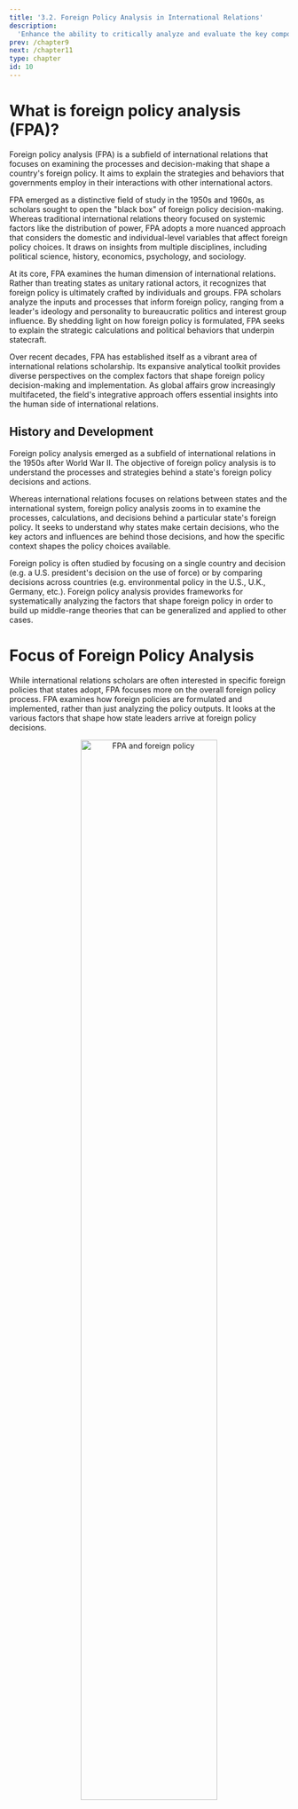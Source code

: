 ```yaml
---
title: '3.2. Foreign Policy Analysis in International Relations'
description:
  'Enhance the ability to critically analyze and evaluate the key components of foreign policy, including the level of analysis, decision-making models, and factors influencing foreign policy decisions.'
prev: /chapter9
next: /chapter11
type: chapter
id: 10
---
```


<exercise id="1" title="Introduction To Foreign Policy Analysis And Foreign Policy In IR">      


# What is foreign policy analysis (FPA)?

Foreign policy analysis (FPA) is a subfield of international relations that focuses on examining the processes and decision-making that shape a country's foreign policy. It aims to explain the strategies and behaviors that governments employ in their interactions with other international actors.

FPA emerged as a distinctive field of study in the 1950s and 1960s, as scholars sought to open the "black box" of foreign policy decision-making. Whereas traditional international relations theory focused on systemic factors like the distribution of power, FPA adopts a more nuanced approach that considers the domestic and individual-level variables that affect foreign policy choices. It draws on insights from multiple disciplines, including political science, history, economics, psychology, and sociology.

At its core, FPA examines the human dimension of international relations. Rather than treating states as unitary rational actors, it recognizes that foreign policy is ultimately crafted by individuals and groups. FPA scholars analyze the inputs and processes that inform foreign policy, ranging from a leader's ideology and personality to bureaucratic politics and interest group influence. By shedding light on how foreign policy is formulated, FPA seeks to explain the strategic calculations and political behaviors that underpin statecraft.

Over recent decades, FPA has established itself as a vibrant area of international relations scholarship. Its expansive analytical toolkit provides diverse perspectives on the complex factors that shape foreign policy decision-making and implementation. As global affairs grow increasingly multifaceted, the field's integrative approach offers essential insights into the human side of international relations.

## History and Development

Foreign policy analysis emerged as a subfield of international relations in the 1950s after World War II. The objective of foreign policy analysis is to understand the processes and strategies behind a state's foreign policy decisions and actions.

Whereas international relations focuses on relations between states and the international system, foreign policy analysis zooms in to examine the processes, calculations, and decisions behind a particular state's foreign policy. It seeks to understand why states make certain decisions, who the key actors and influences are behind those decisions, and how the specific context shapes the policy choices available.

Foreign policy is often studied by focusing on a single country and decision (e.g. a U.S. president's decision on the use of force) or by comparing decisions across countries (e.g. environmental policy in the U.S., U.K., Germany, etc.). Foreign policy analysis provides frameworks for systematically analyzing the factors that shape foreign policy in order to build up middle-range theories that can be generalized and applied to other cases.

# Focus of Foreign Policy Analysis

While international relations scholars are often interested in specific foreign policies that states adopt, FPA focuses more on the overall foreign policy process. FPA examines how foreign policies are formulated and implemented, rather than just analyzing the policy outputs. It looks at the various factors that shape how state leaders arrive at foreign policy decisions.

<center> <img src="modules\FPA and foreign policy.png" alt="FPA and foreign policy" width="70%" /> </center>

<br>

Some key aspects of foreign policy analysis include:

- Understanding the process through which foreign policy decisions are made, such as the roles of different government institutions, interest groups, public opinion, and individual leaders.
- Identifying the factors that constrain or enable foreign policy options for state leaders, like a country's relative power, economic conditions, and relationships with allies.
- Studying how psychological factors like perception, misperception, and cognitive biases can influence foreign policy choices.
- Examining whether foreign policy decisions are made through rational cost-benefit analyses versus being shaped by non-rational factors like emotions, values, or historical analogies.
- Analyzing the domestic and bureaucratic politics that affect how state interests and preferences are defined in foreign policy.

# Three Paradigmatic works of Foreign Policy Analysis

**Richard Synder** contributed a focus on the decision making process itself as part of the explanation, rather than just foreign policy outputs. For example, the decision making process, such as voting, will influence a country's foreign policy.

**James Rosenau** developed actor-specific theory that would lead to the development of generalizable propositions at the level of middle-range theory. Based on Rosenau's work, a policy is based on the actor behavior. For example, we think that in the case of a trade war, the US acted aggressively because overall the US attitude was like that from the start.

**Harold and Margaret Sprout** believed that foreign policy can only be explained with reference to the psycho-milieu (the psychological, situational, political and social contexts) of the individuals involved in decision making. They thought that foreign policy can be explained based on psychology or reaction to the context. For example, Soeharto's authoritarian behavior had an impact on Indonesian foreign policy during the New Order era.

<center> <img src="modules\paradigmatic of FPA.png" alt="paradigmatic of FPA" width="70%" /> </center>


</exercise>

<exercise id="2" title="Level Of Analysis In Foreign Policy Decision Making">      

# Level of Analysis in Foreign Policy Decision Making

## Individual-level analysis

Individual-level analysis involves understanding how the human decision-making process influences foreign policy. Foreign policy making is much more likely than domestic policy making to be centered on a country’s top leadership.

Some key factors considered in individual-level analysis:

- **Cognitive Factors**: How do decision makers perceive the world and process information? What are their core beliefs and paradigms? How do they interpret new information? Cognitive biases can skew perceptions.
- **Emotional Factors**: Emotions like fear, anger, or grief can shape policy choices. Stressful situations may impair rational thinking. Psychological traits like risk tolerance play a role.
- **Psychological Factors**: Personality traits, mental health, ego, ambitions - these can determine if leaders are aggressive, cautious, reactive, or proactive. Psychological biases influence interpretation of events.
- **Biological Factors**: Health issues, medications, sleep patterns, or substance use can impact judgment and energy levels. Age and generational experiences may shape perspectives.
- **Perceptions**: How do leaders view threats, opportunities, and options? Flawed threat perceptions can lead to missteps. Optimism or pessimism colors choices. Selective perception reinforces biases.

Understanding how these individual-level factors shape foreign policy decision making provides insight into why leaders make certain choices. Psychology, emotions, biology, and perceptions fundamentally influence human behavior and judgment.

## State Level Analysis

State level analysis examines how factors within a state influence its foreign policy decisions and actions. This includes aspects like the type of government, political culture, and domestic actors like bureaucracies.

### Type of Government

The type of government a country has affects how foreign policy decisions are made. In authoritarian governments, the leader often has absolute power over foreign policy. Democratic governments tend to have more diverse inputs, oversight, and constraints on executive power over foreign policy. Parliamentary systems allow for faster policy changes while presidential systems generally promote more continuity.

### Political Culture

A country's history, values, ideology, and beliefs shape its political culture and outlook on international relations. Political culture helps determine what foreign policy goals and actions are seen as legitimate or acceptable. For example, pacifist cultures are less likely to support military interventions.

### Bureaucracies

Government agencies and bureaucracies are important actors in foreign policymaking. They provide intelligence, analysis, options, and implementation plans to leaders. Larger bureaucracies can develop institutional cultures and capabilities that shape what policy options get priority. Competing bureaucracies can lead to rivalries over policy.

## System-Level Analysis

System-level analysis focuses on the external constraints on foreign policy that arise from the structure of the international system. Countries do not make foreign policy decisions in a vacuum - they must account for systemic factors like power dynamics, economic realities, and international norms.

**Power Relationships**

The distribution of power in the international system affects foreign policy decision-making. The number of great powers and how they relate to one another is important. A multipolar system with several powerful actors creates different constraints than a bipolar system with two superpowers or a unipolar system with one hegemon. The global and regional context of power also matters.

**Economic Realities**

Economic interdependence between states and relative gains/losses factor into foreign policy calculations. Seeking absolute economic gains is often tempered by concerns over relative gains compared to other states. Economic sanctions and incentives are tools used to influence foreign policy behavior.

**International Norms**

Prevailing norms and expectations around issues like human rights, non-intervention, and weapons non-proliferation shape foreign policy options. Reputation and credibility matter when states consider adhering to or violating international norms. Norms evolve over time and state actions can modify norms.

<center> <img src="modules\levels of analysis.png]" alt="levels of analysis" width="70%" /> </center>

<br>

## Case Study: The Vietnam War

The Vietnam War presents an interesting case study for foreign policy analysis. The war lasted from 1955 to 1975, with direct U.S. involvement from 1965 to 1973. There are several key factors that influenced U.S. foreign policy decisions during this time:

**Individual Level**

- President Lyndon B. Johnson's personality and leadership style impacted his decisions to escalate and continue the war. As an ambitious politician, he felt pressure not to be the first president to "lose a war."
- Secretary of Defense Robert McNamara pushed for the use of statistical analysis and "metrics" to measure success in Vietnam. This focus on data versus reality on the ground contributed to continued involvement.
- Cognitive biases and the " anchoring effect" caused leaders to stick with their initial assessments that victory could be achieved.

**State Level**

- The organizational bureaucracy of the military and defense departments enabled continuation of failed policies. Dissenting perspectives were pushed aside.
- Congress initially gave broad war powers to the President without oversight, enabling unilateral decision making.

**System Level**

- The Cold War environment and containment policy led to the view that loss in Vietnam meant loss of credibility globally.
- Domino theory exaggerated risks of communism spreading across Southeast Asia.

In summary, the complex foreign policy decisions during the Vietnam War can be analyzed through the three levels of FPA theory. Cognitive biases, individual beliefs, organizational factors, and the Cold War system all combined to shape the tragic decisions made by U.S. leaders.


</exercise>

<exercise id="3" title="Understanding Models Of Decision Making In Foreign Policy Analysis">      

# Why we should study Foreign Policy Analysis?

FPA examines the decision-making process involved in making foreign policy, including the key actors, institutions, beliefs, perceptions, and domestic and international pressures that influence policy choices. It seeks to shed light on how and why foreign policy decisions are made.

At its core, FPA seeks to understand and explain the causes and consequences of foreign policy decisions. It is an interdisciplinary field, drawing on theories and insights from psychology, sociology, economics, history, and other fields to enrich explanations for foreign policy behavior.

Some key questions examined in FPA include:

- How do domestic politics and institutions shape foreign policy decisions?
- What role do individual leaders and their beliefs play in foreign policy choices?
- How do states perceive and misperceive each other?
- Why do conflicts between states emerge and how are they resolved?
- How and why do foreign policies change over time?

By studying real-world cases, FPA scholars build and test theories about foreign policy decision-making and behavior. The goal is to develop generalized explanations for why states act the way they do in the international arena.

# The differences of FPA before and after 1950

Before the 1950s, Foreign Policy Analysis (FPA) primarily focused on the outcomes and outputs of foreign policy decisions. Analysts sought to describe and explain the foreign policies that states pursued without much consideration for the underlying decision-making process. The analytical focus was on what policies states adopted rather than how and why they made those decisions.

After the 1950s, FPA underwent significant changes as the field incorporated insights from cognitive and social psychology.

In essence, post-1950s FPA adopted a decision-making approach focused on comprehending the inputs, process, and outputs of foreign policy. Analysts aimed to elucidate the cognitive patterns, biases, motivations, and perceptions of decision-makers that drive state behavior. This contrasted sharply with pre-1950s FPA that simply looked at foreign policy outputs devoid of process analysis.

# Biases on Decision-Making Process 

Decision makers often encounter cognitive biases that influence their judgements during policy making. These biases stem from the inherent limitations in human cognition and perception. Some common biases include:

**Cognitive Biases**

- **Focusing on short-term benefits** rather than considering longer-term consequences. Leaders may opt for quick wins rather than solutions that require more time and effort.
- **Preference for past choices** - Leaders often prefer alternatives that are in line with their previous decisions, even if new options may be more beneficial.
- **Single alternative focus** - Fixating on only one policy option rather than considering multiple alternatives. This narrow focus can overlook better solutions.
- **Wishful thinking** - Leaders tend to favor outcomes they desire, leading them to subjectively assess options and risks.
- **Overconfidence** - Overestimating one's own abilities while underestimating challenges or opponents. This hubris leads to risky gambles based on false self-assurance.
- **Groupthink** - Conformity to a consensus view in a group that discourages dissenting opinions. This convergence leads to poor decisions going unchallenged.
- **Selective information processing** - Paying attention to facts that reinforce pre-existing positions while ignoring contradicting evidence. This bias entrenches beliefs and dismisses critical analysis.

# Types of Decision

One major way to classify foreign policy decisions is based on their timeframe and relationship to other decisions. The main types include:

- **One-shot (single) decisions**: These are isolated, non-repeated decisions that the policymaker makes only once. Examples could include recognizing a new government after a coup, or deciding to go to war. They do not directly connect to past or future decisions.
- **Interactive decisions**: These involve repeated interactions between two or more states in an ongoing relationship, like negotiations or arms races. The interactions are interdependent, so each decision influences the next one. For example, two states engaging in a series of negotiations have interactive decisions, where offers in one round impact the next.
- **Sequential decisions**: These are a series of decisions that are related over time but made individually rather than interactively. Early choices set the context for later ones. An example could be a state deciding first whether to seek nuclear weapons, next whether to test them, and then later whether to deploy them. Each choice sets the stage for the next phase.
- **Sequential-interactive decisions**: The most complex type, these combine sequential choices by one policymaker with interactive decisions vis-a-vis another actor. For instance, an extended conflict has sequential decisions within each government about their military strategy combined with interactive exchanges like ceasefire offers between the governments.

# Model of Decision-Making

## Rational Actor Model (RAM)

The Rational Actor Model (RAM) assumes that decision makers are rational actors who make policy choices based on a rational calculation of costs and benefits. According to RAM, leaders identify foreign policy problems, determine goals, gather information, develop alternative solutions, analyze the costs and benefits of each alternative, and select the optimal policy option that maximizes benefits.

RAM has its roots in economics and uses concepts such as utility maximization to model decision making. It assumes that actors have consistent, ordered preferences and make decisions systematically based on available information. However, RAM has limitations. Critics argue that real-world policymaking rarely follows such a linear, rational process due to cognitive limitations and time constraints. The theory of bounded rationality recognizes that rationality is limited by the information available, cognitive limitations, and time constraints.

### The steps of Rational Model of Decision Making

**A set of steps in the rational model (Greg Crashman,1993)** :
- Identify problem
- Identify and rank goals (preferences)
- Gather information (this can be ongoing)
- Identify alternatives for reaching goals
- Analyze alternatives by considering consequences and effectiveness (costs and benefits) of each alternative and probabilities associated with success (transitivity)
- Select alternative that maximizes chances of selecting best alternative as determined in step five
- Implement decision
- Monitor and evaluate

# Game Theory Model (GTM)


The Game Theory Model (GTM) views foreign policy decisions as strategic choices made in an interactive decision making environment. GTM uses game theory and concepts like payoffs, strategies, and equilibria to analyze decision making. It examines how a state's foreign policy is shaped by strategic interactions with other states.

According to GTM, leaders look at domestic politics and international systemic factors when making decisions. GTM has been used to analyze decisions made by states, terrorist groups, and governments. It simplifies complex state relationships into strategic games with equilibria. GTM provides insights into counterintuitive behaviors between states based on their interdependent decisions.

In every game in game theory there are 3 components, namely **Actor, Strategy and Rules**. These rules can also be in the form of rewards or punishments for actors. In game theory there is also equilibrium, namely 'the outcome that most likely'

Some key game theory models used in foreign policy analysis are Prisoner's Dilemma and Chicken Game. These models have implications for strategies like precommitment and brinkmanship in foreign policy. Tit-for-Tat is a game theory strategy that promotes cooperation based on reciprocity. Overall, GTM views foreign policy decisions as strategic choices shaped by both domestic and international factors. It provides a systematic way to analyze interactive decision making.

<center> <img src="modules\game theory and RAM.png" alt="game theory and RAM" width="70%" /> </center>

<br>

### Prisoner's Dilemma

Prisoner's dilemma is an example of a game in game theory and uses one-shot decision making and there are 2 actors. Analysis of this dilemma can provide insights into how states and other actors make decisions under constrained information.

Analysis example:

In the prisoner's dilemma, there are two suspects who are questioned separately by the police. Each suspect has a choice - they can either accept the police's offer to testify against their partner, or they can refuse and remain loyal. This decision is made with limited information since the suspects do not know what choice the other will make and cannot communicate beforehand.

Strategy:

1. They can accept the offer offered by the police. This means they testify and confront each other against their fellow suspects
2. They can refuse the police's offer and remain loyal to their partners (other suspects). Remaining loyal may have many drawbacks because other suspects are not guaranteed to do the same

Because the players do not know the other's decision, they will choose the option that gives them the best personal outcome, which is to accept the deal and testify. This is called minimax behavior - both players avoid the worst possible outcome from the other's choices. Since both suspects testify, the police do not need to offer a generous deal.

However, if the prisoners could communicate before deciding, they could agree to both reject the deal and refrain from testifying against each other, preventing the police from connecting them to additional crimes. The inability to coordinate decisions results in a less optimal outcome for both prisoners.

**Application in prisoner's dilemma:**

Payoffs (possible outcomes):

- -5: this is the worst result, the suspect who gets this will get a heavy sentence because the other suspect gave the police testimony about himself
- -2 : this is better than the worst. The suspect still felt the loss because he had to be imprisoned for a while as a result of being determined by the police to have committed a lesser crime
- 2 : this result is slightly better because the suspect accepted the police's offer of a deal and was offered leniency
- 5: a suspect who accepts an offer of agreement by the police gets the best results if the other suspect refuses to cooperate and rejects the police's offer and cooperates with the other suspect

<center> <img src="modulesPD example FPA.png" alt="PD example FPA" width="70%" /> </center>

<br>

## Chicken Game

Chicken Game is a model used in game theory to analyze decision making between two actors in a high stakes situation. The premise is that two actors engage in a dangerous act, and whoever "swerves" or backs down first is the loser. This tests resolve and willingness to accept risk.

Some key aspects of Chicken Game are:

- Brinkmanship - the strategy of pushing a dangerous situation to the brink of catastrophe in order to force the other actor to back down. This tests nerves and resolve.
- Precommitment - the act of committing to a course of action by eliminating your own ability to back out. This signals to the other actor that you will not swerve or back down.

A classic example is the nuclear arms race during the Cold War. The US and Soviet Union continued building larger and larger stockpiles of nuclear weapons to signal their resolve. Neither wanted to be the first to back down from the arms race, but if neither did, the result could be mutual nuclear annihilation.

Chicken Game illustrates how ego, reputation, and domestic political pressure can cause states to engage in risky brinkmanship despite potentially catastrophic outcomes. Understanding Chicken Game dynamics can shed light on nuclear deterrence, territorial disputes, outbreaks of war, and other foreign policy challenges involving reputational stakes and high risks.

**Analysis example**:

2 car drivers drive their cars facing each other. And they drive each other straight. The one who turns his car first loses.

• If both cars swerve each other, they both lose but prevent the worst outcome, namely a collision.
• If only 1 driver swerves his car, he loses more than if both drivers swerve their car.

Ranked :

1. Winner (other drivers avoid)
2. Survivor (both avoid)
3. Sucker (other driver wins)
4. Crash (no one avoids it)

Example of a real life case: nuclear

To win the Chicken Game, a player must do whatever it takes to win and avoid losing, this is called 'precommitment'. In the analysis example, this can be done by deactivating the driver's steering wheel. This is a signal to other players that they will not shy away. Because of this, Chicken Game has implications for 'brinkmanship'. Brinkmanship is the act of pushing a dangerous situation to the brink of destruction in order to gain maximum profit and prevent other players from avoiding it. 

## Tit-For-Tat

The tit-for-tat strategy is a game theory approach that confronts the challenges presented in the prisoner's dilemma analysis. This strategy aims to create the best possible outcome for both prisoners in the prisoner's dilemma scenario.

The outline of the tit-for-tat strategy is:

1. When arrested for the first time, do not betray your partner.
2. When caught again: do what the other player did when they were previously caught. If they betrayed you, betray them back. If they cooperated, cooperate back.

In essence, tit-for-tat is a cooperative strategy based on mutual retaliation. The goal is to incentivize cooperation from the other player through a "one betrayal for one betrayal" approach. If the other player cooperates, you cooperate back to reward and encourage that behavior. If they betray, you betray back to punish the behavior.

The tit-for-tat thinking involves:

- Never being the first to betray your partner.
- Only retaliating after the other player has already betrayed you first.
- Forgiving after a single retaliation.

This sets up a reciprocal system of retaliation that aims to maximize cooperation between the two prisoners. The winner is the prisoner who can effectively cooperate while also punishing betrayals when absolutely required. By balancing cooperation and measured retaliation, the tit-for-tat strategy creates the possibility for the best outcome for both players.

</exercise>

<exercise id="4" title="Factor Affecting Foreign Policy Decision">      

Foreign policy decisions are complex and influenced by various psychological factors, necessitating a psychological approach to Foreign Policy Decision Making (FPDM). These factors include information processing, framing, cognitive biases, and the personal attributes and beliefs of leaders.

# Psychological Factors

Psychological factors that shape foreign policy decision making encompass cognitive consistency, evoked sets, emotions, images, belief systems, analogies, leaders' personality and leadership style. 

Psychological factors shaping foreign policy decision making:
1. Cognitive consistency
2. Evoked set
3. Emotions
4. Images
5. Belief systems and schemes
6. Analogies and learning
7. Leaders' personality
8. Leadership style

## Cognitive consistency

Decision makers often exhibit cognitive consistency, relying on information consistent with their pre-existing images and beliefs. This can lead to overconfidence and the dismissal of alternative perspectives, influenced by factors like family background and education.

## Evoked set

Evoked sets are things that are already known as a set of information (white paper, presidential decree, etc.). Evoked sets influence the first thing decision-makers think about when they receive new information.

## Emotions

Emotions, such as fear, anger, and desire for revenge, can profoundly impact decision-making and are influenced by both domestic and international events. Leaders are known to be influenced by mass opinion which is also influenced by domestic and international events. This emotional analysis can also be seen from how decision-makers make public speeches

For example: when Bush gave a speech a week after the 9/11 incident, his speech often contained repetitions of caring for mothers and children which indicated his empathetic attitude and repeated repetition of North Korea as the cause of terrorism which indicated his hatred for North Korea. Which can be seen that emotions are also influenced by existing pressures.

## Images

Images, or stereotypes, obtained from strategic balance, perceived opportunity or threat, and perceived culture, simplify decision-makers' views but may also introduce bias.

## Belief, belief systems, and schema

 Belief systems and schemas influence foreign policy preferences, potentially hindering the consideration of better alternatives. Belief can prevent the formation of better alternatives and become biased. Moreover, belief influences how leaders process information

## Analogies and learning

Analogies and learning involve leaders equating current events with past occurrences, impacting decision-making shortcuts. However, learning from analogies can lead to flawed results if the situations are not sufficiently similar.

## Leaders' personality

Leaders' personality traits, encompassing temperament, cognitions, motives, and social context, significantly influence foreign policy decisions. For example, insecurity can shape leaders' policy choices and affect how they handle emotions.

- Temperament: a person's style of behavior and typical way of responding
- Cognitions: factors such as beliefs, values, and attitude
- Motives: goals and defense mechanisms
- Social context: observation of factors such as gender, class, race, culture, ethnicity, and generation

## Leadership style

Analyzing leadership style is crucial in understanding decision-making processes. Leaders may be responsive to constraints, either challenging or respecting them, and demonstrate openness or closure to information. Motivations, whether problem-focused or relationship-focused, further shape decision-making. For instance, an accommodative leadership style, as seen in Indonesia's President Jokowi, emphasizes building relations and overcoming differences with other actors. Jokowi's policy, marked by respecting constraints and being open to information, reflects his accommodative approach in international relations.

<center> <img src="modules\leadership style.png" alt="leadership style.png" width="70%" /> </center>

<br>

**Responsive to constraints**

- Challenges constraints: leaders face existing problems more
- Respect constraints: leaders only follow previous leaders' decisions or avoid problems

**Openness to information**
- Closed: closed to information (could be because the media in that country is limited)
- Open: open to information from anyone

**Motivation**
	**Problem focus (focus on solving problems)**
		- Expansionistic: focuses on spreading its power to other countries
		- Incremental: focus on flexible solutions and avoid obstacles that would limit leaders
		- Directive: focus on your own view
		- Reactive: focuses on what could possibly be done at the time of the incident and considers the opinions of other important actors
	**Relationship focus (focus on building relationships)**
		- Evangelistic: focuses on persuading others to follow one's thinking
		- Charismatic: focuses on carrying out the agenda by involving other people in the process
		- Consultative: focuses on what other actors will do
		- Accommodative: focus on overcoming differences with other actors

Example of Leadership Style analysis:

Indonesia's president Jokowi's policy in his first period tends towards continuing the state attitude of the previous president, meaning his response in facing constraints is RESPECT CONSTRAINTS (can be seen from him continuing the maritime policy of sinking ships). Information openness in the Jokowi era is open, which means OPEN TO INFORMATION. Jokowi's policy is more about establishing relations with other countries such as China and he is more focused on multilateral and bilateral which means he is ACCOMODATIVE

# International, Domestic, and Cultural Factors

Decision making is a complex process influenced by many factors. From heads of state deciding on foreign policy to corporate executives developing business strategy, decision makers must take into account variables at the international, domestic, and cultural levels. This paper will provide an overview and analysis of some of the key international, domestic, and cultural factors that impact decision making.

On the international stage, foreign policy choices are shaped heavily by strategic considerations, alliances, deterrence, and regional power dynamics. Domestically, internal politics, economic health, and public opinion pressure constrain decision makers. Furthermore, deep-rooted cultural tendencies can sway choices differently across societies. By understanding these factors, we gain insight into how and why decisions are made the way they are.

## International Factors in Foreign Policy Decision Making

Foreign policy decisions are typically made in a strategic setting, weighing a country's own interests and goals against the anticipated actions of other nations. Countries tend to make foreign policy moves in response to or anticipation of the moves of allies, enemies, and other international powers.

For example, U.S. foreign policy during the Georgian crisis in 2008 was implemented largely in response to Russia's actions in Georgia. The U.S. provided support to Georgia in part to take a stand against Russia's aggression. Similarly, U.S. policy on missile defense shield installations in Europe is made with consideration of how it will affect decisions by Russia as well as European allies like Poland and the Czech Republic. Factors like the global arms race, the deterrence of adversaries, the type of regime an adversary has, strategic surprises, and of course the state of key alliances all play into foreign policy decisions. Ultimately most major foreign policy moves are made strategically with other state actors in mind, weighing anticipated responses and changes to the global status quo.

## Domestic Factors

As public opinion, economic conditions, and domestic political concerns often determine what actions are feasible for leaders, domestic factors frequently have a decisive influence on foreign policy decision making.

A government's foreign policy choices are constrained by the mood and priorities of its populace. Public opinion can limit options, as leaders want to pursue policies with a reasonable level of popular legitimacy and support. However, the public itself is influenced by media framing and elite debates that shape how foreign policy choices are perceived.

A country's domestic economic conditions also factor heavily into its foreign policy. Foreign policy decisions are commonly made based on economic interests and impacted by budgetary constraints. For example, economic motivations and trade interests were an impetus behind the U.S. "opening" of China under Nixon.

Furthermore, domestic political dynamics frequently affect foreign policy. Concerns like maintaining coalitions and preparing for upcoming elections lead politicians to favor some decisions over others. Interest groups lobby and influence representatives to back policies that will benefit them. The varying ideologies within a diverse ruling party or coalition also shape what options are on the table.

## Economic Interests

Foreign policy decisions are often influenced by the state's economic interests. For example, a nation may use foreign policy to gain access to markets for its goods and services. By promoting free trade agreements and lowering trade barriers, a country can potentially sell more of its exports.

Similarly, foreign policy can aim to ensure access to raw materials, energy resources, and other economic inputs. Securing a steady flow of oil and other commodities is a frequent goal. Military interventions or security partnerships may also be pursued when economic assets are threatened.

Governments additionally craft foreign policy to benefit major domestic industries. Policies that help nationally strategic sectors like technology, manufacturing, agriculture etc. are prioritized. Foreign aid and development programs may even be shaped around helping recipient countries purchase exports.

There are often economic motivations behind foreign policy choices. Countries want access to resources, markets and opportunities abroad. Supporting trade, local industries and commerce is a key domestic political concern as well. Ultimately, economic power and growth are major priorities for any nation.

## Cultural Factors

Culture and values play an important role in how decisions are made across different societies and geographic regions. Each culture exhibits a distinctive style and approach to decision making that reflects their values, norms, and leadership philosophies. Understanding these cultural differences is key for successful international relations and cross-cultural business engagement.

Research by management scholar Maris Martinsons found significant differences between American, Chinese, and Japanese business leaders in their cultural approaches to decision making. These provide insightful examples of how culture shapes thinking on decisions.

**American Decision Making Style**

The American decision making style emphasizes individualism, direct communication, quick decisions, and tolerance for risk and failure. This reflects American cultural values of autonomy, action-orientation, and innovation. Americans tend to make decisions quickly to enable progress, accept the associated risks, and take responsibility for the outcomes.

**Chinese Decision Making Style**

Chinese decision making emphasizes collective consensus and harmony. The cultural values of community and hierarchy lead to decisions being made slowly and cautiously with extensive group consultation. Chinese leaders avoid risk and fear "losing face", so make conservative choices after careful deliberation. Decisions reflect the needs of the group over individuals.

**Japanese Decision Making Style**

Japan's decision making style emphasizes collective responsibility, consensus, and saving face. Japanese cultural values like harmony and respect for authority figures lead to extensive group consultation and joint decision ownership. Decisions are made slowly and conservatively to avoid mistakes and maintain the group's reputation.

Cultural values clearly influence how leaders in different societies approach important decisions. Understanding these differences allows for more effective cross-cultural relations and international collaboration. Flexibility to bridge the cultural divides can lead to better informed choices.

</exercise>

<exercise id="5" title="Public Opinion, Media And Foreign Policy">      



</exercise>


